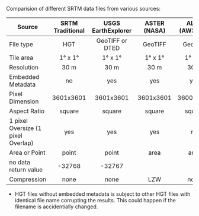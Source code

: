 Comparision of different SRTM data files from various sources:


| Source | SRTM Traditional  | USGS EarthExplorer | ASTER (NASA) | ALOS (AW3D30) | OpenTopography | CGIAR-CSI |
| ----  |:-----:|:-----:|:------:|:-------:|:------:|:----:|
| File type  |  HGT  |  GeoTIFF or DTED  | GeoTIFF | GeoTIFF | GeoTIFF | GeoTIFF |
| Tile area | 1&deg; x 1&deg; |1&deg; x 1&deg; | 1&deg; x 1&deg; | 1&deg; x 1&deg; | any | 5&deg; x 5&deg; |
| Resolution | 30 m | 30 m | 30 m | 30 m | 90 m | 90 m |
| Embedded Metadata | no | yes | yes | yes | yes | yes |
| Pixel Dimension | 3601x3601 | 3601x3601 | 3601x3601 | 3600x3600 | any | 6000x6000 |
| Aspect Ratio | square | square | square | square | any | square |
| 1 pixel Oversize (1 pixel Overlap) | yes | yes | yes | no |  | no |
| Area or Point | point | point | area | area | area | area |
| no data return value | -32768 | -32767 | | | 0 | -32768 |
| Compression | none | none | LZW | none | LZW | none |


* HGT files without embedded metadata is subject to other HGT files with identical file name corrupting the results. This could happen if the filename is accidentially changed.
